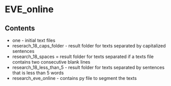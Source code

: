# EVE_online

## Contents
* one - initial text files
* reserach_18_caps_folder - result folder for texts separated by capitalized sentences
* research_18_spaces = result folder for texts separated if a texts
file contains two consecutive blank lines
* research_18_less_than_5 - result folder for texts separated by sentences that is less than 5 words
* research_eve_online - contains py file to segment the texts

